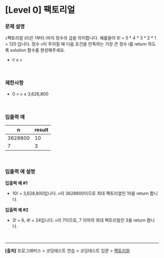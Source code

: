 # [Level 0] 팩토리얼

### 문제 설명
`i`팩토리얼 (i!)은 1부터 i까지 정수의 곱을 의미합니다. 예를들어 5! = 5 * 4 * 3 * 2 * 1 = 120 입니다. 정수 `n`이 주어질 때 다음 조건을 만족하는 가장 큰 정수 i를 return 하도록 solution 함수를 완성해주세요.

* i! ≤ `n`

<br>

### 제한사항
* 0 < `n` ≤ 3,628,800

<br>

### 입출력 예
|n|result|
|---|---|
|3628800|10|
|7|3|

<br>

### 입출력 예 설명
**입출력 예 #1**
* 10! = 3,628,800입니다. `n`이 3628800이므로 최대 팩토리얼인 10을 return 합니다.

**입출력 예 #2**
* 3! = 6, 4! = 24입니다. `n`이 7이므로, 7 이하의 최대 팩토리얼인 3을 return 합니다.

<br>

---
**[출처]** 프로그래머스 > 코딩테스트 연습 > 코딩테스트 입문 > [팩토리얼](https://school.programmers.co.kr/learn/courses/30/lessons/120848)